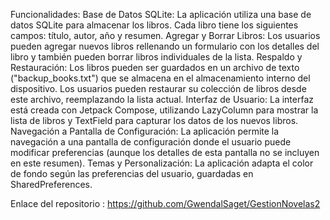 Funcionalidades:
Base de Datos SQLite: La aplicación utiliza una base de datos SQLite para almacenar los libros. Cada libro tiene los siguientes campos: título, autor, año y resumen.
Agregar y Borrar Libros: Los usuarios pueden agregar nuevos libros rellenando un formulario con los detalles del libro y también pueden borrar libros individuales de la lista.
Respaldo y Restauración: Los libros pueden ser guardados en un archivo de texto ("backup_books.txt") que se almacena en el almacenamiento interno del dispositivo. Los usuarios pueden restaurar su colección de libros desde este archivo, reemplazando la lista actual.
Interfaz de Usuario: La interfaz está creada con Jetpack Compose, utilizando LazyColumn para mostrar la lista de libros y TextField para capturar los datos de los nuevos libros.
Navegación a Pantalla de Configuración: La aplicación permite la navegación a una pantalla de configuración donde el usuario puede modificar preferencias (aunque los detalles de esta pantalla no se incluyen en este resumen).
Temas y Personalización: La aplicación adapta el color de fondo según las preferencias del usuario, guardadas en SharedPreferences.

Enlace del repositorio : https://github.com/GwendalSaget/GestionNovelas2

